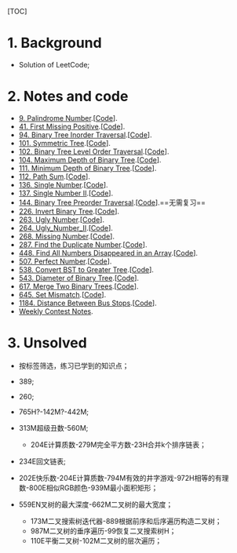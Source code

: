 [TOC]

# 1. Background

- Solution of LeetCode;



# 2. Notes and code

- [9. Palindrome Number](./Algorithms/9.Palindrome_Number/note.md).[[Code](./Algorithms/9.Palindrome_Number/Solution.java)].
- [41. First Missing Positive](./Algorithms/41.First_Missing_Positive/note.md).[[Code](./Algorithms/41.First_Missing_Positive/Solution.java)].
- [94. Binary Tree Inorder Traversal](./Algorithms/94.Binary_Tree_Inorder_Traversal/note.md).[[Code](./Algorithms/94.Binary_Tree_Inorder_Traversal/Solution.java)].
- [101. Symmetric Tree](./Algorithms/101.Symmetric_Tree/note.md).[[Code](./Algorithms/101.Symmetric_Tree/Solution.java)].
- [102. Binary Tree Level Order Traversal](./Algorithms/102.Binary_Tree_Level_Order_Traversal/note.md).[[Code](./Algorithms/102.Binary_Tree_Level_Order_Traversal/Solution.java)].
- [104. Maximum Depth of Binary Tree](./Algorithms/104.Maximum_Depth_of_Binary_Tree/note.md).[[Code](./Algorithms/104.Maximum_Depth_of_Binary_Tree/Solution.java)].
- [111. Minimum Depth of Binary Tree](./Algorithms/111.Minimum_Depth_of_Binary_Tree/note.md).[[Code](./Algorithms/111.Minimum_Depth_of_Binary_Tree/Solution.java)].
- [112. Path Sum](./Algorithms/112.Path_Sum/note.md).[[Code](./Algorithms/112.Path_Sum/Solution.java)].
- [136. Single Number](./Algorithms/136.Single_Number/note.md).[[Code](./Algorithms/136.Single_Number/Solution.java)].
- [137. Single Number II](./Algorithms/137.Single_Number_II/note.md).[[Code](./Algorithms/137.Single_Number_II/Solution.java)].
- [144. Binary Tree Preorder Traversal](./Algorithms/144.Binary_Tree_Preorder_Traversal/note.md).[[Code](./Algorithms/144.Binary_Tree_Preorder_Traversal/Solution.java)].==无需复习==
- [226. Invert Binary Tree](./Algorithms/226.Invert_Binary_Tree/note.md).[[Code](./Algorithms/226.Invert_Binary_Tree/Solution.java)].
- [263. Ugly Number](./Algorithms/263.Ugly_Number/note.md).[[Code](./Algorithms/263.Ugly_Number/Solution.java)].
- [264. Ugly_Number_II](./Algorithms/264.Ugly_Number_II/note.md).[[Code](./Algorithms/264.Ugly_Number_II/Solution.java)].
- [268. Missing Number](./Algorithms/268.Missing_Number/note.md).[[Code](./Algorithms/268.Missing_Number/Solution.java)].
- [287. Find the Duplicate Number](./Algorithms/287.Find_the_Duplicate_Number/note.md).[[Code](./Algorithms/287.Find_the_Duplicate_Number/Solution.java)].
- [448. Find All Numbers Disappeared in an Array](./Algorithms/448.Find_All_Numbers_Disappeared_in_an_Array/note.md).[[Code](./Algorithms/448.Find_All_Numbers_Disappeared_in_an_Array/Solution.java)].
- [507. Perfect Number](./Algorithms/507.Perfect_Number/note.md).[[Code](./Algorithms/507.Perfect_Number/Solution.java)].
- [538. Convert BST to Greater Tree](./Algorithms/538.Convert_BST_to_Greater_Tree/note.md).[[Code](./Algorithms/538.Convert_BST_to_Greater_Tree/Solution.java)].
- [543. Diameter of Binary Tree](./Algorithms/543.Diameter_of_Binary_Tree/note.md).[[Code](./Algorithms/543.Diameter_of_Binary_Tree/Solution.java)].
- [617. Merge Two Binary Trees](./Algorithms/617.Merge_Two_Binary_Trees/note.md).[[Code](./Algorithms/617.Merge_Two_Binary_Trees/Solution.java)].
- [645. Set Mismatch](./Algorithms/645.Set_Mismatch/note.md).[[Code](./Algorithms/645.Set_Mismatch/Solution.java)].
- [1184. Distance Between Bus Stops](./Algorithms/1184.Distance_Between_Bus_Stops/note.md).[[Code](./Algorithms/1184.Distance_Between_Bus_Stops/Solution.java)].
- [Weekly Contest Notes](./Algorithms/Weekly_Contest/note.md).



# 3. Unsolved

- 按标签筛选，练习已学到的知识点；
- 389;
- 260;



- 765H?-142M?-442M;
- 313M超级丑数-560M;
  - 204E计算质数-279M完全平方数-23H合并k个排序链表；
- 234E回文链表;
- 202E快乐数-204E计算质数-794M有效的井字游戏-972H相等的有理数-800E相似RGB颜色-939M最小面积矩形；



- 559EN叉树的最大深度-662M二叉树的最大宽度；
  - 173M二叉搜索树迭代器-889根据前序和后序遍历构造二叉树；
  - 987M二叉树的垂序遍历-99恢复二叉搜索树H；
  - 110E平衡二叉树-102M二叉树的层次遍历；